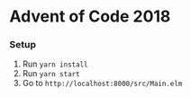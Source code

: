 # Advent of Code 2018

### Setup

1. Run `yarn install`
2. Run `yarn start`
3. Go to `http://localhost:8000/src/Main.elm`
